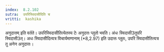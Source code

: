 ```yaml
---
index:  8.2.102
sutra:  उपरिस्विदासीदिति च
vritti:  kashika 
---
```


अनुदात्तम् इति वर्तते। उपरिस्विदासीतित्येतस्य टेः अनुदत्तः प्लुतो भवति। अंधः स्विदासी3तुपरि स्विदासी3त्। अधः स्विदासीदित्यत्र विचार्यमाणानाम् (*8,2.97) इति उदात्तः प्लुतः, उपरि स्विदासीतित्यत्र तु अनेन अनुदात्तः।

